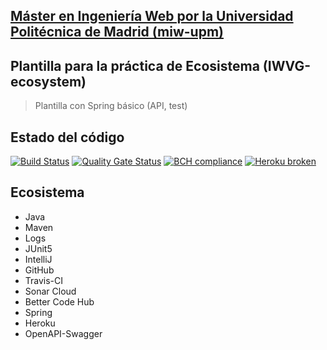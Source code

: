 ## [Máster en Ingeniería Web por la Universidad Politécnica de Madrid (miw-upm)](http://miw.etsisi.upm.es)
## Plantilla para la práctica de Ecosistema (IWVG-ecosystem)
> Plantilla con Spring básico (API, test) 

## Estado del código
[![Build Status](https://travis-ci.org/reymon359/iwvg-ecosystem-ramon-morcillo.svg?branch=develop)](https://travis-ci.org/reymon359/iwvg-ecosystem-ramon-morcillo)
[![Quality Gate Status](https://sonarcloud.io/api/project_badges/measure?project=es.upm.miw%3Aiwvg-ecosystem-ramon-morcillo&metric=alert_status)](https://sonarcloud.io/dashboard?id=es.upm.miw%3Aiwvg-ecosystem-ramon-morcillo)
[![BCH compliance](https://bettercodehub.com/edge/badge/reymon359/iwvg-ecosystem-ramon-morcillo?branch=develop)](https://bettercodehub.com/)
[![Heroku broken](https://iwvg-ecosystem-ramon-morcillo.herokuapp.com/system/version-badge)](https://iwvg-ecosystem-ramon-morcillo.herokuapp.com/swagger-ui.html)


## Ecosistema 
* Java
* Maven
* Logs
* JUnit5
* IntelliJ
* GitHub
* Travis-CI
* Sonar Cloud
* Better Code Hub
* Spring
* Heroku
* OpenAPI-Swagger
